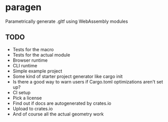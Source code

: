 # paragen

Parametrically generate .gltf using WebAssembly modules

## TODO

- Tests for the macro
- Tests for the actual module
- Browser runtime
- CLI runtime
- Simple example project
- Some kind of starter project generator like cargo init
- Is there a good way to warn users if Cargo.toml optimizations aren't set up?
- CI setup
- Pick a license
- Find out if docs are autogenerated by crates.io
- Upload to crates.io
- And of course all the actual geometry work
